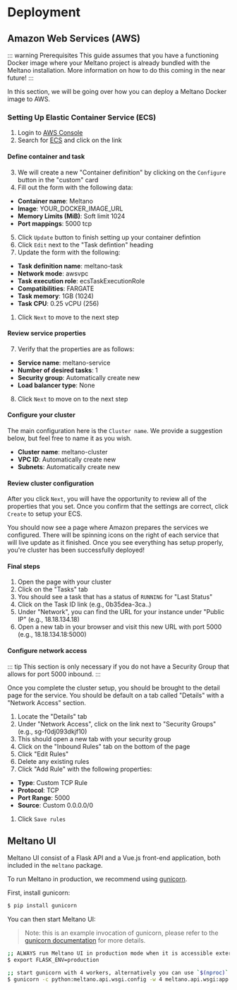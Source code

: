 # Deployment

## Amazon Web Services (AWS)

::: warning Prerequisites
This guide assumes that you have a functioning Docker image where your Meltano project is already bundled with the Meltano installation. More information on how to do this coming in the near future!
:::

In this section, we will be going over how you can deploy a Meltano Docker image to AWS.

### Setting Up Elastic Container Service (ECS)

1. Login to [AWS Console](https://console.aws.amazon.com)
1. Search for [ECS](https://console.aws.amazon.com/ecs) and click on the link

#### Define container and task

3. We will create a new "Container definition" by clicking on the `Configure` button in the "custom" card
1. Fill out the form with the following data:
  - **Container name**: Meltano
  - **Image**: YOUR_DOCKER_IMAGE_URL
  - **Memory Limits (MiB)**: Soft limit 1024
  - **Port mappings**: 5000 tcp
5. Click `Update` button to finish setting up your container defintion
1. Click `Edit` next to the "Task defintion" heading
1. Update the form with the following:
  - **Task definition name**: meltano-task
  - **Network mode**: awsvpc
  - **Task execution role**: ecsTaskExecutionRole
  - **Compatibilities**: FARGATE
  - **Task memory**: 1GB (1024)
  - **Task CPU**: 0.25 vCPU (256)
1. Click `Next` to move to the next step

#### Review service properties 

7. Verify that the properties are as follows:
  - **Service name**: meltano-service
  - **Number of desired tasks**: 1
  - **Security group**: Automatically create new
  - **Load balancer type**: None
8. Click `Next` to move on to the next step

#### Configure your cluster

The main configuration here is the `Cluster name`. We provide a suggestion below, but feel free to name it as you wish.

  - **Cluster name**: meltano-cluster
  - **VPC ID**: Automatically create new
  - **Subnets**: Automatically create new

#### Review cluster configuration

After you click `Next`, you will have the opportunity to review all of the properties that you set. Once you confirm that the settings are correct, click `Create` to setup your ECS.

You should now see a page where Amazon prepares the services we configured. There will be spinning icons on the right of each service that will live update as it finished. Once you see everything has setup properly, you're cluster has been successfully deployed!

#### Final steps

1. Open the page with your cluster
1. Click on the "Tasks" tab
1. You should see a task that has a status of `RUNNING` for "Last Status"
1. Click on the Task ID link (e.g., 0b35dea-3ca..)
1. Under "Network", you can find the URL for your instance under "Public IP" (e.g., 18.18.134.18)
1. Open a new tab in your browser and visit this new URL with port 5000 (e.g., 18.18.134.18:5000)

#### Configure network access

::: tip
This section is only necessary if you do not have a Security Group that allows for port 5000 inbound.
:::

Once you complete the cluster setup, you should be brought to the detail page for the service. You should be default on a tab called "Details" with a "Network Access" section.

1. Locate the "Details" tab
1. Under "Network Access", click on the link next to "Security Groups" (e.g., sg-f0dj093dkjf10)
1. This should open a new tab with your security group
1. Click on the "Inbound Rules" tab on the bottom of the page
1. Click "Edit Rules"
1. Delete any existing rules
1. Click "Add Rule" with the following properties:
  - **Type**: Custom TCP Rule
  - **Protocol**: TCP
  - **Port Range**: 5000
  - **Source**: Custom 0.0.0.0/0
1. Click `Save rules`

## Meltano UI

Meltano UI consist of a Flask API and a Vue.js front-end application, both included in the `meltano` package.

To run Meltano in production, we recommend using [gunicorn](http://docs.gunicorn.org/en/stable/install.html).

First, install gunicorn:

```bash
$ pip install gunicorn
```

You can then start Meltano UI:

> Note: this is an example invocation of gunicorn, please refer to
> the [gunicorn documentation](http://docs.gunicorn.org/en/stable/settings.html) for more details.

```bash
;; ALWAYS run Meltano UI in production mode when it is accessible externally
$ export FLASK_ENV=production

;; start gunicorn with 4 workers, alternatively you can use `$(nproc)`
$ gunicorn -c python:meltano.api.wsgi.config -w 4 meltano.api.wsgi:app
```
